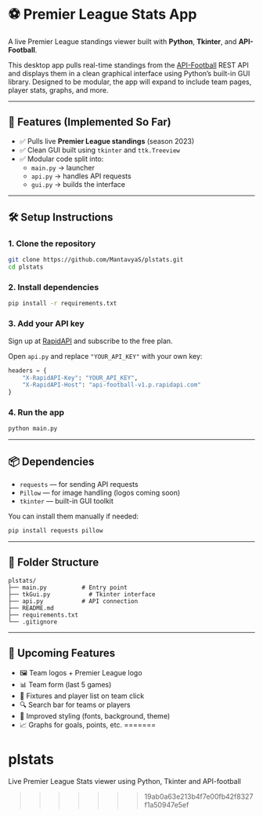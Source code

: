 # ⚽ Premier League Stats App

A live Premier League standings viewer built with **Python**, **Tkinter**, and **API-Football**.

This desktop app pulls real-time standings from the [API-Football](https://www.api-football.com/) REST API and displays them in a clean graphical interface using Python’s built-in GUI library. Designed to be modular, the app will expand to include team pages, player stats, graphs, and more.

---

## 🚀 Features (Implemented So Far)

- ✅ Pulls live **Premier League standings** (season 2023)
- ✅ Clean GUI built using `tkinter` and `ttk.Treeview`
- ✅ Modular code split into:
  - `main.py` → launcher
  - `api.py` → handles API requests
  - `gui.py` → builds the interface

---

## 🛠 Setup Instructions

### 1. Clone the repository
```bash
git clone https://github.com/MantavyaS/plstats.git
cd plstats
```

### 2. Install dependencies
```bash
pip install -r requirements.txt
```

### 3. Add your API key
Sign up at [RapidAPI](https://rapidapi.com/api-sports/api/api-football/) and subscribe to the free plan.

Open `api.py` and replace `"YOUR_API_KEY"` with your own key:
```python
headers = {
    "X-RapidAPI-Key": "YOUR_API_KEY",
    "X-RapidAPI-Host": "api-football-v1.p.rapidapi.com"
}
```

### 4. Run the app
```bash
python main.py
```

---

## 📦 Dependencies

- `requests` — for sending API requests
- `Pillow` — for image handling (logos coming soon)
- `tkinter` — built-in GUI toolkit

You can install them manually if needed:
```bash
pip install requests pillow
```

---

## 🧱 Folder Structure

```
plstats/
├── main.py          # Entry point
├── tkGui.py           # Tkinter interface
├── api.py           # API connection
├── README.md
├── requirements.txt
└── .gitignore
```

---

## 🧪 Upcoming Features

- 🖼 Team logos + Premier League logo
- 📊 Team form (last 5 games)
- 📅 Fixtures and player list on team click
- 🔍 Search bar for teams or players
- 🎨 Improved styling (fonts, background, theme)
- 📈 Graphs for goals, points, etc.
=======
# plstats
Live Premier League Stats viewer using Python, Tkinter and API-football
>>>>>>> 19ab0a63e213b4f7e00fb42f8327f1a50947e5ef
